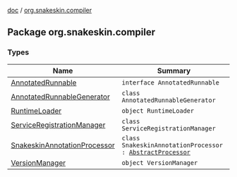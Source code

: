 [doc](../index.md) / [org.snakeskin.compiler](./index.md)

## Package org.snakeskin.compiler

### Types

| Name | Summary |
|---|---|
| [AnnotatedRunnable](-annotated-runnable/index.md) | `interface AnnotatedRunnable` |
| [AnnotatedRunnableGenerator](-annotated-runnable-generator/index.md) | `class AnnotatedRunnableGenerator` |
| [RuntimeLoader](-runtime-loader/index.md) | `object RuntimeLoader` |
| [ServiceRegistrationManager](-service-registration-manager/index.md) | `class ServiceRegistrationManager` |
| [SnakeskinAnnotationProcessor](-snakeskin-annotation-processor/index.md) | `class SnakeskinAnnotationProcessor : `[`AbstractProcessor`](http://docs.oracle.com/javase/6/docs/api/javax/annotation/processing/AbstractProcessor.html) |
| [VersionManager](-version-manager/index.md) | `object VersionManager` |
